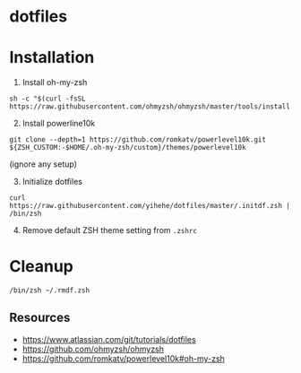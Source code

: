 # dotfiles

# Installation
1. Install oh-my-zsh
```
sh -c "$(curl -fsSL https://raw.githubusercontent.com/ohmyzsh/ohmyzsh/master/tools/install.sh)"
```
2. Install powerline10k
```
git clone --depth=1 https://github.com/romkatv/powerlevel10k.git ${ZSH_CUSTOM:-$HOME/.oh-my-zsh/custom}/themes/powerlevel10k
```
(ignore any setup)

3. Initialize dotfiles
```
curl https://raw.githubusercontent.com/yihehe/dotfiles/master/.initdf.zsh | /bin/zsh
```

4. Remove default ZSH theme setting from `.zshrc`

# Cleanup
```
/bin/zsh ~/.rmdf.zsh
```

## Resources
- https://www.atlassian.com/git/tutorials/dotfiles
- https://github.com/ohmyzsh/ohmyzsh
- https://github.com/romkatv/powerlevel10k#oh-my-zsh

